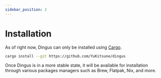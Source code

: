 ```yaml
---
sidebar_position: 2
---
```


# Installation

As of right now, Dingus can only be installed using [Cargo](https://doc.rust-lang.org/cargo/getting-started/installation.html).

```sh
cargo install --git https://github.com/YuKitsune/dingus
```

Once Dingus is in a more stable state, it will be available for installation through various packages managers such as Brew, Flatpak, Nix, and more.
